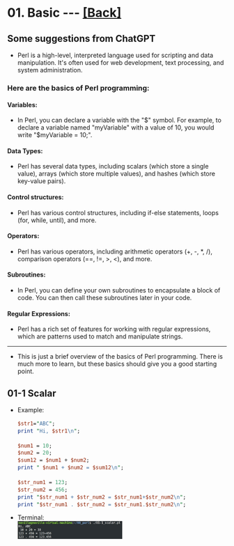 # 01. Basic --- [[Back]](https://github.com/Wilhelmine21/LearningPerl#perl)
## Some suggestions from ChatGPT
* Perl is a high-level, interpreted language used for scripting and data manipulation. It's often used for web development, text processing, and system administration.
### Here are the basics of Perl programming:
#### Variables: 
* In Perl, you can declare a variable with the "$" symbol. For example, to declare a variable named "myVariable" with a value of 10, you would write "$myVariable = 10;".

#### Data Types: 
* Perl has several data types, including scalars (which store a single value), arrays (which store multiple values), and hashes (which store key-value pairs).

#### Control structures: 
* Perl has various control structures, including if-else statements, loops (for, while, until), and more.

#### Operators: 
* Perl has various operators, including arithmetic operators (+, -, *, /), comparison operators (==, !=, >, <), and more.

#### Subroutines: 
* In Perl, you can define your own subroutines to encapsulate a block of code. You can then call these subroutines later in your code.

#### Regular Expressions: 
* Perl has a rich set of features for working with regular expressions, which are patterns used to match and manipulate strings.
---
* This is just a brief overview of the basics of Perl programming. There is much more to learn, but these basics should give you a good starting point.
## 01-1 Scalar
* Example:
    ```perl
    $str1="ABC";
    print "Hi, $str1\n";
    
    $num1 = 10;
    $num2 = 20;
    $sum12 = $num1 + $num2;
    print " $num1 + $num2 = $sum12\n";

    $str_num1 = 123;
    $str_num2 = 456;
    print "$str_num1 + $str_num2 = $str_num1+$str_num2\n";
    print "$str_num1 . $str_num2 = $str_num1.$str_num2\n";
    ```
* Terminal:
</br><img src="01-1_scalar.jpg" width="50%" height="50%"></br>






